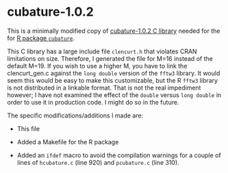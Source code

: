 # cubature-1.0.2

This is a minimally modified copy of
[cubature-1.0.2 C library](http://ab-initio.mit.edu/wiki/index.php/Cubature)
needed for the for
[R package `cubature`](https://cran.r-project.org/package=cubature).

This C library has a large include file `clencurt.h` that violates
CRAN limitations on size. Therefore, I generated the file for M=16
instead of the default M=19. If you wish to use a higher M, you
have to link the clencurt_gen.c against the `long double` version
of the `fftw3` library. It would seem this would be easy to make
this customizable, but the R `fftw3` library is not distributed in a
linkable format. That is not the real impediment however; I have
not examined the effect of the `double` versus `long double`
in order to use it in production code. I might do so in the
future.

The specific modifications/additions I made are:

- This file

- Added a Makefile for the R package

- Added an `ifdef` macro to avoid the compilation warnings for a couple
  of lines of `hcubature.c` (line 920) and `pcubature.c` (line 310).


